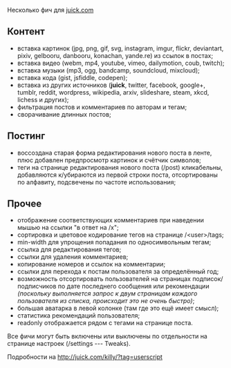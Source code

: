 Несколько фич для [juick.com](http://juick.com/)

## Контент

* вставка картинок (jpg, png, gif, svg, instagram, imgur, flickr, deviantart, pixiv, gelbooru, danbooru, konachan, yande.re) из ссылок в постах;
* вставка видео (webm, mp4, youtube, vimeo, dailymotion, coub, twitch);
* вставка музыки (mp3, ogg, bandcamp, soundcloud, mixcloud);
* вставка кода (gist, jsfiddle, codepen);
* вставка из других источников (**juick**, twitter, facebook, google+, tumblr, reddit, wordpress, wikipedia, arxiv, slideshare, steam, xkcd, lichess и других);
* фильтрация постов и комментариев по авторам и тегам;
* сворачивание длинных постов;

## Постинг

* воссоздана старая форма редактирования нового поста в ленте, плюс добавлен предпросмотр картинок и счётчик символов;
* теги на странице редактирования нового поста (/post) кликабельны, добавляются к/убираются из первой строки поста, отсортированы по алфавиту, подсвечены по частоте использования;

## Прочее

* отображение соответствующих комментариев при наведении мышью на ссылки "в ответ на /x";
* сортировка и цветовое кодирование тегов на странице /&lt;user&gt;/tags;
* min-width для упрощения попадания по односимвольным тегам;
* ссылка для редактирования тегов;
* ссылки для удаления комментариев;
* копирование номеров и ссылок на комментарии;
* ссылки для перехода к постам пользователя за определённый год;
* возможность отсортировать пользователей на страницах подписок/подписчиков по дате последнего сообщения или рекомендации _(поскольку выполняется запрос к двум страницам каждого пользователя из списка, происходит это не очень быстро)_;
* большая аватарка в левой колонке (там где это ещё имеет смысл);
* статистика рекомендаций пользователя;
* readonly отображается рядом с тегами на странице поста.

Все фичи могут быть включены или выключены по отдельности на странице настроек (/settings --- Tweaks).

Подробности на http://juick.com/killy/?tag=userscript